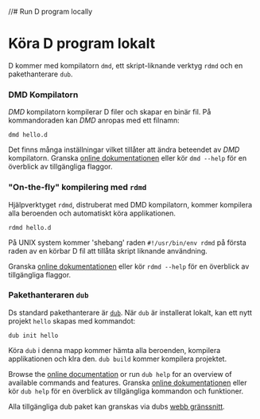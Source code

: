 //# Run D program locally
# Köra D program lokalt

D kommer med kompilatorn `dmd`, ett skript-liknande verktyg `rdmd`
och en pakethanterare `dub`.

### DMD Kompilatorn

*DMD* kompilatorn kompilerar D filer och skapar en binär fil.
På kommandoraden kan *DMD* anropas med ett filnamn:

    dmd hello.d


Det finns många inställningar vilket tillåter att ändra beteendet av *DMD* kompilatorn.
Granska [online dokumentationen](https://dlang.org/dmd.html#switches) eller kör `dmd --help` för en överblick av tillgängliga flaggor.

### "On-the-fly" kompilering med `rdmd`


Hjälpverktyget `rdmd`, distruberat med DMD kompilatorn,
kommer kompilera alla beroenden och automatiskt köra applikationen.

    rdmd hello.d


På UNIX system kommer 'shebang' raden `#!/usr/bin/env rdmd` på första raden av en körbar D fil att tillåta
skript liknande användning.

Granska [online dokumentationen](https://dlang.org/rdmd.html) eller kör `rdmd --help` för en överblick av tillgängliga flaggor.

### Pakethanteraren `dub`


Ds standard pakethanterare är [`dub`](http://code.dlang.org). När `dub` är installerat
lokalt, kan ett nytt projekt `hello` skapas med kommandot:

    dub init hello

Köra `dub` i denna mapp kommer hämta alla beroenden, kompilera applikationen
och klra den.
`dub build` kommer kompilera projektet.

Browse the [online documentation](https://code.dlang.org/docs/commandline) or run `dub help` for an overview of available commands and features.
Granska [online dokumentationen](https://code.dlang.org/docs/commandline) eller kör `dub help` för en överblick av tillgängliga kommandon och funktioner.

Alla tillgängliga dub paket kan granskas via dubs [webb gränssnitt](https://code.dlang.org).
